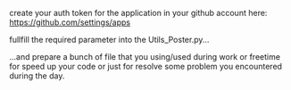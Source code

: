create your auth token for the application in your github account here: https://github.com/settings/apps

fullfill the required parameter into the Utils_Poster.py...

...and prepare a bunch of file that you using/used during work or freetime for speed up your code or just for resolve some problem you encountered during the day.

